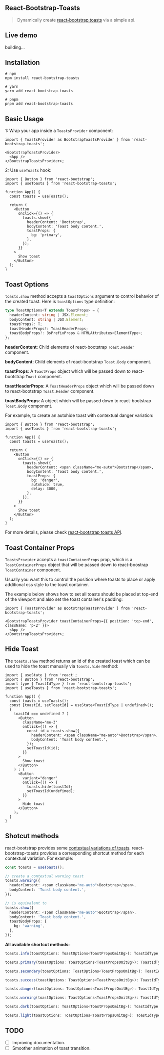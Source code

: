 ## React-Bootstrap-Toasts

> Dynamically create [react-bootstrap toasts](https://react-bootstrap.github.io/components/toasts/) via a simple api.

## Live demo

building...

## Installation

```
# npm
npm install react-bootstrap-toasts

# yarn
yarn add react-bootstrap-toasts

# pnpm
pnpm add react-bootstrap-toasts
```

## Basic Usage

1: Wrap your app inside a `ToastsProvider` component:

```tsx
import { ToastsProvider as BootstrapToastsProvider } from 'react-bootstrap-toasts';

<BootstrapToastsProvider>
  <App />
</BootstrapToastsProvider>;
```

2: Use `useToasts` hook:

```tsx
import { Button } from 'react-bootstrap';
import { useToasts } from 'react-bootstrap-toasts';

function App() {
  const toasts = useToasts();

  return (
    <Button
      onClick={() => {
        toasts.show({
          headerContent: 'Bootstrap',
          bodyContent: 'Toast body content.',
          toastProps: {
            bg: 'primary',
          },
        });
      }}
    >
      Show toast
    </Button>
  );
}
```

## Toast Options

`toasts.show` method accepts a `toastOptions` argument to control behavior of the created toast. Here is `toastOptions` type definition:

```typescript
type ToastOptions<T extends ToastProps> = {
  headerContent: string | JSX.Element;
  bodyContent: string | JSX.Element;
  toastProps?: T;
  toastHeaderProps?: ToastHeaderProps;
  toastBodyProps?: BsPrefixProps & HTMLAttributes<ElementType>;
};
```

**headerContent**: Child elements of react-bootstrap `Toast.Header` component.

**bodyContent**: Child elements of react-bootstrap `Toast.Body` component.

**toastProps**: A `ToastProps` object which will be passed down to react-bootstrap `Toast` component.

**toastHeaderProps**: A `ToastHeaderProps` object which will be passed down to react-bootstrap `Toast.Header` component.

**toastBodyProps**: A object which will be passed down to react-bootstrap `Toast.Body` component.

For example, to create an autohide toast with contextual danger variation:

```tsx
import { Button } from 'react-bootstrap';
import { useToasts } from 'react-bootstrap-toasts';

function App() {
  const toasts = useToasts();

  return (
    <Button
      onClick={() => {
        toasts.show({
          headerContent: <span className="me-auto">Bootstrap</span>,
          bodyContent: 'Toast body content.',
          toastProps: {
            bg: 'danger',
            autohide: true,
            delay: 3000,
          },
        });
      }}
    >
      Show toast
    </Button>
  );
}
```

For more details, please check [react-bootstrap toasts API](https://react-bootstrap.github.io/components/toasts/#api).

## Toast Container Props

`ToastsProvider` accepts a `toastContainerProps` prop, which is a `ToastContainerProps` object that will be passed down to react-boostrap `ToastContainer` component.

Usually you want this to control the position where toasts to place or apply additional css style to the toast container.

The example below shows how to set all toasts should be placed at top-end of the viewport and also set the toast container's padding:

```tsx
import { ToastsProvider as BootstrapToastsProvider } from 'react-bootstrap-toasts';

<BootstrapToastsProvider toastContainerProps={{ position: 'top-end', className: 'p-2' }}>
  <App />
</BootstrapToastsProvider>;
```

## Hide Toast

The `toasts.show` method returns an id of the created toast which can be used to hide the toast manually via `toasts.hide` method:

```tsx
import { useState } from 'react';
import { Button } from 'react-bootstrap';
import type { ToastIdType } from 'react-bootstrap-toasts';
import { useToasts } from 'react-bootstrap-toasts';

function App() {
  const toasts = useToasts();
  const [toastId, setToastId] = useState<ToastIdType | undefined>();
  {
    toastId === undefined ? (
      <Button
        className="me-3"
        onClick={() => {
          const id = toasts.show({
            headerContent: <span className="me-auto">Bootstrap</span>,
            bodyContent: 'Toast body content.',
          });
          setToastId(id);
        }}
      >
        Show toast
      </Button>
    ) : (
      <Button
        variant="danger"
        onClick={() => {
          toasts.hide(toastId);
          setToastId(undefined);
        }}
      >
        Hide toast
      </Button>
    );
  }
}
```

## Shotcut methods

react-bootstrap provides some [contextual variations of toasts](https://react-bootstrap.github.io/components/toasts/#contextual-variations). react-bootstrap-toasts provides a corresponding shortcut method for each contextual variation. For example:

```typescript
const toasts = useToasts();

// create a contextual warning toast
toasts.warning({
  headerContent: <span className="me-auto">Bootstrap</span>,
  bodyContent: 'Toast body content.',
});

// is equivalent to
toasts.show({
  headerContent: <span className="me-auto">Bootstrap</span>,
  bodyContent: 'Toast body content.',
  toastBodyProps: {
    bg: 'warning',
  },
});
```

**All available shortcut methods:**

```typescript
toasts.info(toastOptions: ToastOptions<ToastPropsOmitBg>): ToastIdType;

toasts.primary(toastOptions: ToastOptions<ToastPropsOmitBg>): ToastIdType;

toasts.secondary(toastOptions: ToastOptions<ToastPropsOmitBg>): ToastIdType;

toasts.success(toastOptions: ToastOptions<ToastPropsOmitBg>): ToastIdType;

toasts.danger(toastOptions: ToastOptions<ToastPropsOmitBg>): ToastIdType;

toasts.warning(toastOptions: ToastOptions<ToastPropsOmitBg>): ToastIdType;

toasts.dark(toastOptions: ToastOptions<ToastPropsOmitBg>): ToastIdType;

toasts.light(toastOptions: ToastOptions<ToastPropsOmitBg>): ToastIdType;
```

## TODO

- [ ] Improving documentation.
- [ ] Smoother animation of toast transition.
